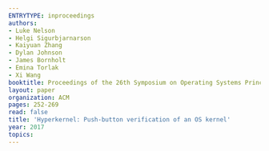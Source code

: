 ```yaml
---
ENTRYTYPE: inproceedings
authors:
- Luke Nelson
- Helgi Sigurbjarnarson
- Kaiyuan Zhang
- Dylan Johnson
- James Bornholt
- Emina Torlak
- Xi Wang
booktitle: Proceedings of the 26th Symposium on Operating Systems Principles
layout: paper
organization: ACM
pages: 252-269
read: false
title: 'Hyperkernel: Push-button verification of an OS kernel'
year: 2017
topics:
---
```

